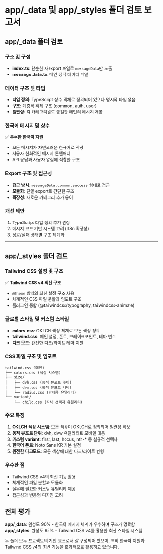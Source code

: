 # app/_data 및 app/_styles 폴더 검토 보고서

## app/_data 폴더 검토

### 구조 및 구성
- **index.ts**: 단순한 재export 파일로 `messageData`만 노출
- **message.data.ts**: 메인 정적 데이터 파일

### 데이터 구조 및 타입
- **타입 정의**: TypeScript 상수 객체로 정의되어 있으나 명시적 타입 없음
- **구조**: 계층적 객체 구조 (common, auth, user)
- **일관성**: 각 카테고리별로 동일한 패턴의 메시지 제공

### 한국어 메시지 및 상수
✅ **우수한 한국어 지원**
- 모든 메시지가 자연스러운 한국어로 작성
- 사용자 친화적인 메시지 톤앤매너
- API 응답과 사용자 알림에 적합한 구조

### Export 구조 및 접근성
- **접근 방식**: `messageData.common.success` 형태로 접근
- **모듈화**: 단일 export로 간단한 구조
- **확장성**: 새로운 카테고리 추가 용이

### 개선 제안
1. TypeScript 타입 정의 추가 권장
2. 메시지 코드 기반 시스템 고려 (i18n 확장성)
3. 성공/실패 상태별 구조 체계화

---

## app/_styles 폴더 검토

### Tailwind CSS 설정 및 구조
✅ **Tailwind CSS v4 최신 구조**
- `@theme` 방식의 최신 설정 구조 사용
- 체계적인 CSS 파일 분할과 임포트 구조
- 플러그인 통합 (@tailwindcss/typography, tailwindcss-animate)

### 글로벌 스타일 및 커스텀 스타일
- **colors.css**: OKLCH 색상 체계로 모든 색상 정의
- **tailwind.css**: 메인 설정, 폰트, 브레이크포인트, 테마 변수
- **다크 모드**: 완전한 다크/라이트 테마 지원

### CSS 파일 구조 및 임포트
```
tailwind.css (메인)
├── colors.css (색상 시스템)
├── size/
│   ├── dvh.css (동적 뷰포트 높이)
│   ├── dvw.css (동적 뷰포트 너비)
│   └── radius.css (반지름 유틸리티)
└── variant/
    └── child.css (자식 선택자 유틸리티)
```

### 주요 특징
1. **OKLCH 색상 시스템**: 모든 색상이 OKLCH로 정의되어 일관성 확보
2. **동적 뷰포트 단위**: dvh, dvw 유틸리티로 모바일 대응
3. **커스텀 variant**: first, last, hocus, nth-* 등 실용적 선택자
4. **한국어 폰트**: Noto Sans KR 기본 설정
5. **완전한 다크모드**: 모든 색상에 대한 다크/라이트 변형

### 우수한 점
- Tailwind CSS v4의 최신 기능 활용
- 체계적인 파일 분할과 모듈화
- 실무에 필요한 커스텀 유틸리티 제공
- 접근성과 반응형 디자인 고려

## 전체 평가

**app/_data**: 완성도 90% - 한국어 메시지 체계가 우수하며 구조가 명확함
**app/_styles**: 완성도 95% - Tailwind CSS v4를 활용한 최신 스타일 시스템

두 폴더 모두 프로젝트의 기반 요소로서 잘 구성되어 있으며, 특히 한국어 지원과 Tailwind CSS v4의 최신 기능을 효과적으로 활용하고 있습니다.